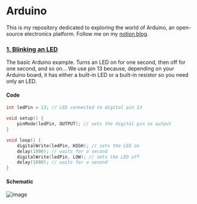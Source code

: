 # Arduino
This is my repository dedicated to exploring the world of Arduino, an open-source electronics platform. Follow me on my [notion blog](https://shining-eagle-964.notion.site/Arduino-Journey-1c17a8dc30324e64a26387dd64261844).  

### [1. Blinking an LED](https://github.com/Ryan-Perera/Arduino/blob/main/BlinkingAnLED.ino)

The basic Arduino example. Turns an LED on for one second, then off for one second, and so on... We use pin 13 because, depending on your Arduino board, it has either a built-in LED or a built-in resistor so you need only an LED.

#### Code
```C++
int ledPin = 13; // LED connected to digital pin 13

void setup() {
    pinMode(ledPin, OUTPUT); // sets the digital pin as output
}

void loop() {
    digitalWrite(ledPin, HIGH); // sets the LED on
    delay(1000); // waits for a second
    digitalWrite(ledPin, LOW); // sets the LED off
    delay(1000); // waits for a second
}
```

#### Schematic
![image](https://github.com/Ryan-Perera/Arduino/assets/104118917/c098ff53-ba29-40ce-838d-ffd7dac1b747)
